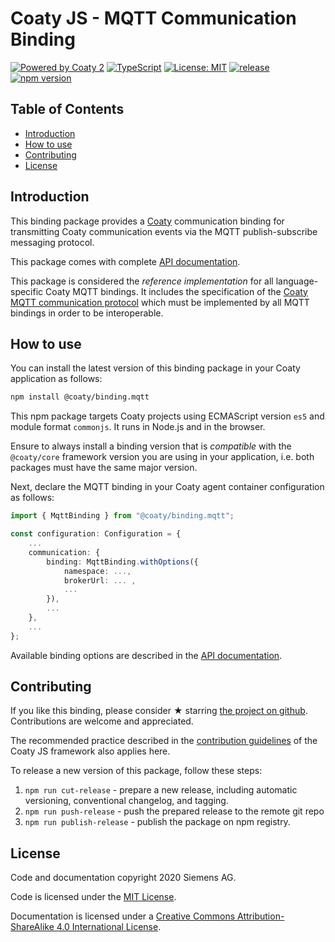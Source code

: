 # Coaty JS - MQTT Communication Binding

[![Powered by Coaty 2](https://img.shields.io/badge/Powered%20by-Coaty%202-FF8C00.svg)](https://coaty.io)
[![TypeScript](https://img.shields.io/badge/Source%20code-TypeScript-007ACC.svg)](http://www.typescriptlang.org/)
[![License: MIT](https://img.shields.io/badge/License-MIT-blue.svg)](https://opensource.org/licenses/MIT)
[![release](https://img.shields.io/badge/release-Conventional%20Commits-yellow.svg)](https://conventionalcommits.org/)
[![npm version](https://badge.fury.io/js/%40coaty%2Fbinding.mqtt.svg)](https://www.npmjs.com/package/@coaty/binding.mqtt)

## Table of Contents

* [Introduction](#introduction)
* [How to use](#how-to-use)
* [Contributing](#contributing)
* [License](#license)

## Introduction

This binding package provides a [Coaty](https://coaty.io) communication binding
for transmitting Coaty communication events via the MQTT publish-subscribe
messaging protocol.

This package comes with complete [API
documentation](https://coatyio.github.io/binding.mqtt.js/api/index.html).

This package is considered the *reference implementation* for all
language-specific Coaty MQTT bindings. It includes the specification of the
[Coaty MQTT communication
protocol](https://coatyio.github.io/binding.mqtt.js/man/communication-protocol/)
which must be implemented by all MQTT bindings in order to be interoperable.

## How to use

You can install the latest version of this binding package in your Coaty
application as follows:

```sh
npm install @coaty/binding.mqtt
```

This npm package targets Coaty projects using ECMAScript version `es5` and
module format `commonjs`. It runs in Node.js and in the browser.

Ensure to always install a binding version that is *compatible* with the
`@coaty/core` framework version you are using in your application, i.e. both
packages must have the same major version.

Next, declare the MQTT binding in your Coaty agent container configuration as
follows:

```ts
import { MqttBinding } from "@coaty/binding.mqtt";

const configuration: Configuration = {
    ...
    communication: {
        binding: MqttBinding.withOptions({
            namespace: ...,
            brokerUrl: ... ,
            ...
        }),
        ...
    },
    ...
};
```

Available binding options are described in the [API
documentation](https://coatyio.github.io/binding.mqtt.js/api/interfaces/mqttbindingoptions.html).

## Contributing

If you like this binding, please consider &#x2605; starring [the project on
github](https://github.com/coatyio/binding.mqtt.js). Contributions are welcome
and appreciated.

The recommended practice described in the [contribution
guidelines](https://github.com/coatyio/coaty-js/blob/master/CONTRIBUTING.md) of
the Coaty JS framework also applies here.

To release a new version of this package, follow these steps:

1. `npm run cut-release` - prepare a new release, including automatic
   versioning, conventional changelog, and tagging.
2. `npm run push-release` - push the prepared release to the remote git repo
3. `npm run publish-release` - publish the package on npm registry.

## License

Code and documentation copyright 2020 Siemens AG.

Code is licensed under the [MIT License](https://opensource.org/licenses/MIT).

Documentation is licensed under a
[Creative Commons Attribution-ShareAlike 4.0 International License](http://creativecommons.org/licenses/by-sa/4.0/).
